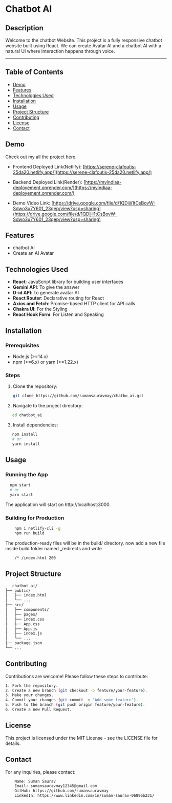 # Chatbot AI

## Description

Welcome to the chatbot Website. This project is a fully responsive chatbot website built using React. We can create Avatar AI and a chatbot AI with a natural UI where interaction happens through voice.

<hr/>

## Table of Contents

- [Demo](#demo)
- [Features](#features)
- [Technologies Used](#technologies-used)
- [Installation](#installation)
- [Usage](#usage)
- [Project Structure](#project-structure)
- [Contributing](#contributing)
- [License](#license)
- [Contact](#contact)

## Demo

Check out my all the project [here](https://github.com/sumansauravmay).

- Frontend Deployed Link(Netlify): [https://serene-clafoutis-25da20.netlify.app/](https://serene-clafoutis-25da20.netlify.app/)

- Backend Deployed Link(Render): [https://myindiaa-deployement.onrender.com/](https://myindiaa-deployement.onrender.com/)

- Demo Video Link: [https://drive.google.com/file/d/1QDijii1tCsBovW-Sdwo3u7Y601_23qep/view?usp=sharing](https://drive.google.com/file/d/1QDijii1tCsBovW-Sdwo3u7Y601_23qep/view?usp=sharing)

## Features

- chatbot AI
- Create an AI Avatar

## Technologies Used

- **React**: JavaScript library for building user interfaces
- **Gemini API**: To give the answer
- **D-id API**: To generate avatar AI
- **React Router**: Declarative routing for React
- **Axios and Fetch**: Promise-based HTTP client for API calls
- **Chakra UI**: For the Styling
- **React Hook Form**: For Listen and Speaking

## Installation

### Prerequisites

- Node.js (>=14.x)
- npm (>=6.x) or yarn (>=1.22.x)

### Steps

1. Clone the repository:

   ```bash
   git clone https://github.com/sumansauravmay/chatbo_ai.git
   ```

2. Navigate to the project directory:

```bash
   cd chatbot_ai
```

3. Install dependencies:

```bash
   npm install
   # or
   yarn install
```

## Usage

### Running the App

```bash
  npm start
  # or
  yarn start
```

The application will start on http://localhost:3000.

### Building for Production

```bash
    npm i netlify-cli -g
    npm run build
```

The production-ready files will be in the build/ directory.
now add a new file inside build folder named \_redirects and write

```bash
    /* /index.html 200
```

## Project Structure

```bash
   chatbot_ai/
├── public/
│   ├── index.html
│   └── ...
├── src/
│   ├── components/
│   ├── pages/
│   ├── index.css
│   ├── App.css
│   ├── App.js
│   ├── index.js
│   └── ...
├── package.json
└── ...
```

## Contributing

Contributions are welcome! Please follow these steps to contribute:

```bash
1. Fork the repository.
2. Create a new branch (git checkout -b feature/your-feature).
3. Make your changes.
4. Commit your changes (git commit -m 'Add some feature').
5. Push to the branch (git push origin feature/your-feature).
6. Create a new Pull Request.
```

## License

This project is licensed under the MIT License - see the LICENSE file for details.

## Contact

For any inquiries, please contact:

```bash
    Name: Suman Saurav
    Email: sumansauravmay12345@gmail.com
    GitHub: https://github.com/sumansauravmay
    LinkedIn: https://www.linkedin.com/in/suman-saurav-06896b231/
```
